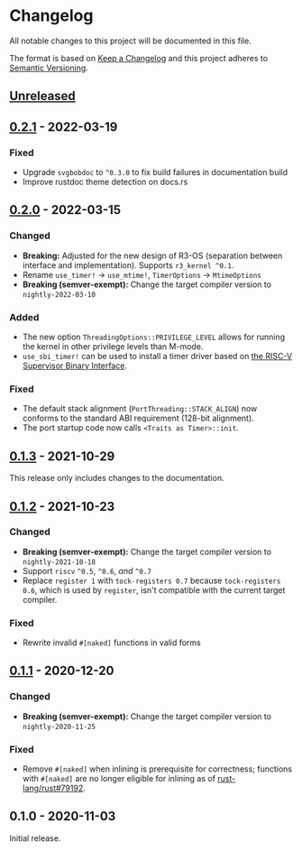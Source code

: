 # Changelog

All notable changes to this project will be documented in this file.

The format is based on [Keep a Changelog](http://keepachangelog.com/en/1.0.0/)
and this project adheres to [Semantic Versioning](http://semver.org/spec/v2.0.0.html).

## [Unreleased]

## [0.2.1] - 2022-03-19

### Fixed

- Upgrade `svgbobdoc` to `^0.3.0` to fix build failures in documentation build
- Improve rustdoc theme detection on docs.rs

## [0.2.0] - 2022-03-15

### Changed

- **Breaking:** Adjusted for the new design of R3-OS (separation between interface and implementation). Supports `r3_kernel ^0.1`.
- Rename `use_timer!` → `use_mtime!`, `TimerOptions` → `MtimeOptions`
- **Breaking (semver-exempt):** Change the target compiler version to `nightly-2022-03-10`

### Added

- The new option `ThreadingOptions::PRIVILEGE_LEVEL` allows for running the kernel in other privilege levels than M-mode.
- `use_sbi_timer!` can be used to install a timer driver based on [the RISC-V Supervisor Binary Interface](https://github.com/riscv-non-isa/riscv-sbi-doc).

### Fixed

- The default stack alignment (`PortThreading::STACK_ALIGN`) now conforms to the standard ABI requirement (128-bit alignment).
- The port startup code now calls `<Traits as Timer>::init`.

## [0.1.3] - 2021-10-29

This release only includes changes to the documentation.

## [0.1.2] - 2021-10-23

### Changed

- **Breaking (semver-exempt):** Change the target compiler version to `nightly-2021-10-18`
- Support `riscv` `^0.5`, `^0.6`, *and* `^0.7`
- Replace `register 1` with `tock-registers 0.7` because `tock-registers 0.6`, which is used by `register`, isn't compatible with the current target compiler.

### Fixed

- Rewrite invalid `#[naked]` functions in valid forms

## [0.1.1] - 2020-12-20

### Changed

- **Breaking (semver-exempt):** Change the target compiler version to `nightly-2020-11-25`

### Fixed

- Remove `#[naked]` when inlining is prerequisite for correctness; functions with `#[naked]` are no longer eligible for inlining as of [rust-lang/rust#79192](https://github.com/rust-lang/rust/pull/79192).

## 0.1.0 - 2020-11-03

Initial release.

[Unreleased]: https://github.com/r3-os/r3/compare/r3_port_riscv@0.2.1...HEAD
[0.2.1]: https://github.com/r3-os/r3/compare/r3_port_riscv@0.2.0...r3_port_riscv@0.2.1
[0.2.0]: https://github.com/r3-os/r3/compare/r3_port_riscv@0.1.3...r3_port_riscv@0.2.0
[0.1.3]: https://github.com/r3-os/r3/compare/r3_port_riscv@0.1.2...r3_port_riscv@0.1.3
[0.1.2]: https://github.com/r3-os/r3/compare/r3_port_riscv@0.1.1...r3_port_riscv@0.1.2
[0.1.1]: https://github.com/r3-os/r3/compare/r3_port_riscv@0.1.0...r3_port_riscv@0.1.1

